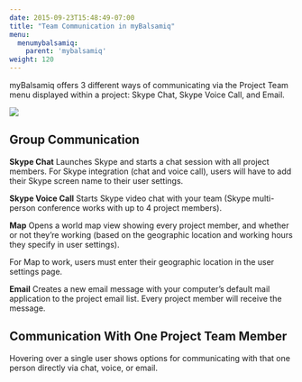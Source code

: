 ```yaml
---
date: 2015-09-23T15:48:49-07:00
title: "Team Communication in myBalsamiq"
menu:
  menumybalsamiq:
    parent: 'mybalsamiq'
weight: 120
---
```


myBalsamiq offers 3 different ways of communicating via the Project Team menu displayed within a project: Skype Chat, Skype Voice Call, and Email.

[![](http://media.balsamiq.com/img/support/docs/myb/communication.png)](http://media.balsamiq.com/img/support/docs/myb/communication.png)

## Group Communication

**Skype Chat**
 Launches Skype and starts a chat session with all project members. For Skype integration (chat and voice call), users will have to add their Skype screen name to their user settings.

**Skype Voice Call**
 Starts Skype video chat with your team (Skype multi-person conference works with up to 4 project members).

**Map**
 Opens a world map view showing every project member, and whether or not they’re working (based on the geographic location and working hours they specify in user settings).

For Map to work, users must enter their geographic location in the user settings page.

**Email**
 Creates a new email message with your computer’s default mail application to the project email list. Every project member will receive the message.

## Communication With One Project Team Member

Hovering over a single user shows options for communicating with that one person directly via chat, voice, or email.
